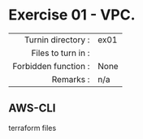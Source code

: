 # Exercise 01 - VPC.

|                         |                    |
| -----------------------:| ------------------ |
|   Turnin directory :    |  ex01              |
|   Files to turn in :    |                    |
|   Forbidden function :  |  None              |
|   Remarks :             |  n/a               |

## AWS-CLI



terraform files

